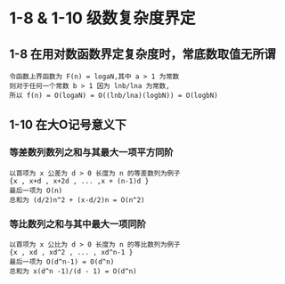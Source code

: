 # 1-8 & 1-10 级数复杂度界定

## 1-8 在用对数函数界定复杂度时，常底数取值无所谓

```
令函数上界函数为 F(n) = logaN,其中 a > 1 为常数
则对于任何一个常数 b > 1 因为 lnb/lna 为常数,
所以 f(n) = O(logaN) = O((lnb/lna)(logbN)) = O(logbN)
```

## 1-10 在大O记号意义下

### 等差数列数列之和与其最大一项平方同阶

```
以首项为 x 公差为 d > 0 长度为 n 的等差数列为例子
{x , x+d , x+2d , ... ,x + (n-1)d }
最后一项为 O(n)
总和为 (d/2)n^2 + (x-d/2)n = O(n^2)
```

### 等比数列之和与其中最大一项同阶

```
以首项为 x 公比为 d > 0 长度为 n 的等比数列为例子
{x , xd , xd^2 , ... , xd^n-1 }
最后一项为 O(d^n-1) = O(d^n)
总和为 x(d^n -1)/(d - 1) = O(d^n)
```

